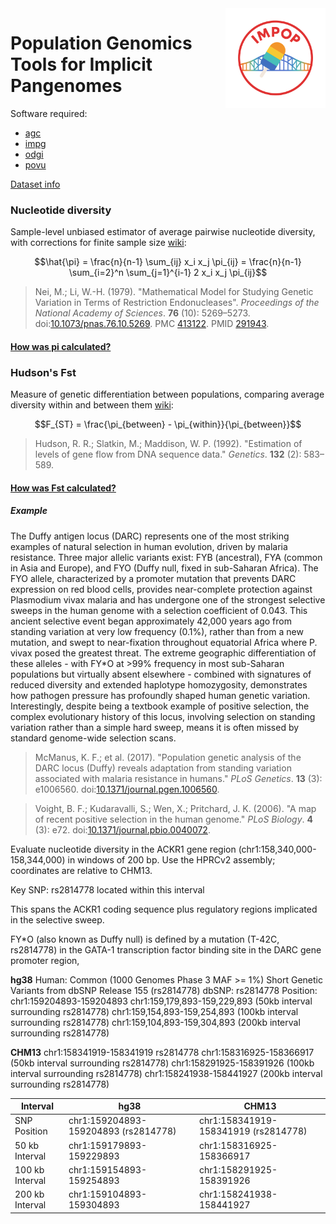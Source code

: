 <img src="img/impop1.png" alt="implicit pangenome diagram" align="right" width="160" />

# Population Genomics Tools for Implicit Pangenomes

Software required:
- [agc](https://github.com/refresh-bio/agc)
- [impg](https://github.com/pangenome/impg)
- [odgi](https://github.com/pangenome/odgi)
- [povu](https://github.com/pangenome/povu)


[Dataset info](doc/where_hprc_data.md)


### Nucleotide diversity

Sample-level unbiased estimator of average pairwise nucleotide diversity, with corrections for finite sample size [wiki](https://en.wikipedia.org/wiki/Nucleotide_diversity):

$$\hat{\pi} = \frac{n}{n-1} \sum_{ij} x_i x_j \pi_{ij} = \frac{n}{n-1} \sum_{i=2}^n \sum_{j=1}^{i-1} 2 x_i x_j \pi_{ij}$$

> Nei, M.; Li, W.-H. (1979). "Mathematical Model for Studying Genetic Variation in Terms of Restriction Endonucleases". *Proceedings of the National Academy of Sciences*. **76** (10): 5269–5273. doi:[10.1073/pnas.76.10.5269](https://doi.org/10.1073/pnas.76.10.5269). PMC [413122](https://www.ncbi.nlm.nih.gov/pmc/articles/PMC413122). PMID [291943](https://pubmed.ncbi.nlm.nih.gov/291943/).

#### [How was pi calculated?](doc/how_pi.md)

### Hudson's Fst 

Measure of genetic differentiation between populations, comparing average diversity within and between them [wiki](https://en.wikipedia.org/wiki/Fixation_index):

$$F_{ST} = \frac{\pi_{between} - \pi_{within}}{\pi_{between}}$$

> Hudson, R. R.; Slatkin, M.; Maddison, W. P. (1992). "Estimation of levels of gene flow from DNA sequence data." *Genetics*. **132** (2): 583–589.


#### [How was Fst calculated?](doc/how_fst.md)

##### Example

The Duffy antigen locus (DARC) represents one of the most striking examples of natural selection in human evolution, driven by malaria resistance. Three major allelic variants exist: FYB (ancestral), FYA (common in Asia and Europe), and FYO (Duffy null, fixed in sub-Saharan Africa). The FYO allele, characterized by a promoter mutation that prevents DARC expression on red blood cells, provides near-complete protection against Plasmodium vivax malaria and has undergone one of the strongest selective sweeps in the human genome with a selection coefficient of 0.043. This ancient selective event began approximately 42,000 years ago from standing variation at very low frequency (0.1\%), rather than from a new mutation, and swept to near-fixation throughout equatorial Africa where P. vivax posed the greatest threat. The extreme geographic differentiation of these alleles - with FY\*O at >99% frequency in most sub-Saharan populations but virtually absent elsewhere - combined with signatures of reduced diversity and extended haplotype homozygosity, demonstrates how pathogen pressure has profoundly shaped human genetic variation. Interestingly, despite being a textbook example of positive selection, the complex evolutionary history of this locus, involving selection on standing variation rather than a simple hard sweep, means it is often missed by standard genome-wide selection scans.

> McManus, K. F.; et al. (2017). "Population genetic analysis of the DARC locus (Duffy) reveals adaptation from standing variation associated with malaria resistance in humans." *PLoS Genetics*. **13** (3): e1006560. doi:[10.1371/journal.pgen.1006560](https://doi.org/10.1371/journal.pgen.1006560).

> Voight, B. F.; Kudaravalli, S.; Wen, X.; Pritchard, J. K. (2006). "A map of recent positive selection in the human genome." *PLoS Biology*. **4** (3): e72. doi:[10.1371/journal.pbio.0040072](https://doi.org/10.1371/journal.pbio.0040072).


Evaluate nucleotide diversity in the ACKR1 gene region (chr1:158,340,000-158,344,000) in windows of 200 bp. Use the HPRCv2 assembly; coordinates are relative to CHM13.

Key SNP: rs2814778 located within this interval

This spans the ACKR1 coding sequence plus regulatory regions implicated in the selective sweep.


FY\*O (also known as Duffy null) is defined by a mutation (T-42C, rs2814778) in the GATA-1 transcription factor binding site in the DARC gene promoter region,


**hg38** Human: Common (1000 Genomes Phase 3 MAF >= 1%) Short Genetic Variants from dbSNP Release 155 (rs2814778)
dbSNP: rs2814778 Position: chr1:159204893-159204893
chr1:159,179,893-159,229,893 (50kb interval surrounding rs2814778)
chr1:159,154,893-159,254,893 (100kb interval surrounding rs2814778)
chr1:159,104,893-159,304,893 (200kb interval surrounding rs2814778)

**CHM13**
chr1:158341919-158341919 rs2814778
chr1:158316925-158366917 (50kb interval surrounding rs2814778)
chr1:158291925-158391926 (100kb interval surrounding rs2814778)
chr1:158241938-158441927 (200kb interval surrounding rs2814778)

| Interval | **hg38** | **CHM13** |
|----------|----------|-----------|
| SNP Position | chr1:159204893-159204893 (rs2814778) | chr1:158341919-158341919 (rs2814778) |
| 50 kb Interval | chr1:159179893-159229893 | chr1:158316925-158366917 |
| 100 kb Interval | chr1:159154893-159254893 | chr1:158291925-158391926 |
| 200 kb Interval | chr1:159104893-159304893 | chr1:158241938-158441927 |



